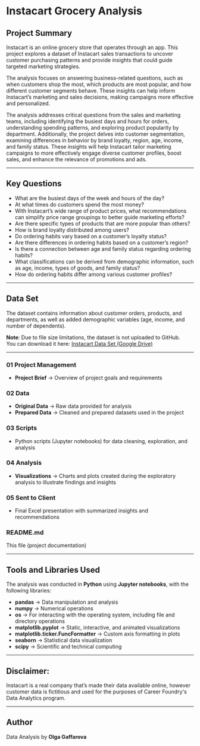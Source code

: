 # Instacart Grocery Analysis

## Project Summary
Instacart is an online grocery store that operates through an app. This project explores a dataset of Instacart sales transactions to uncover customer purchasing patterns and provide insights that could guide targeted marketing strategies.  

The analysis focuses on answering business-related questions, such as when customers shop the most, which products are most popular, and how different customer segments behave. These insights can help inform Instacart’s marketing and sales decisions, making campaigns more effective and personalized.  

The analysis addresses critical questions from the sales and marketing teams, including identifying the busiest days and hours for orders, understanding spending patterns, and exploring product popularity by department. Additionally, the project delves into customer segmentation, examining differences in behavior by brand loyalty, region, age, income, and family status. These insights will help Instacart tailor marketing campaigns to more effectively engage diverse customer profiles, boost sales, and enhance the relevance of promotions and ads.

---

## Key Questions
- What are the busiest days of the week and hours of the day?
- At what times do customers spend the most money?
- With Instacart’s wide range of product prices, what recommendations can simplify price range groupings to better guide marketing efforts?
- Are there specific types of products that are more popular than others?
- How is brand loyalty distributed among users?
- Do ordering habits vary based on a customer’s loyalty status?
- Are there differences in ordering habits based on a customer’s region?
- Is there a connection between age and family status regarding ordering habits?
- What classifications can be derived from demographic information, such as age, income, types of goods, and family status?
- How do ordering habits differ among various customer profiles?

---

## Data Set
The dataset contains information about customer orders, products, and departments, as well as added demographic variables (age, income, and number of dependents).  

**Note**: Due to file size limitations, the dataset is not uploaded to GitHub.  
You can download it here: [Instacart Data Set (Google Drive)](https://drive.google.com/drive/folders/1sKiNm2t4CdJtlEIwNIbfpmpCsSITeHX1?usp=sharing)  

---

### 01 Project Management  
- **Project Brief** → Overview of project goals and requirements  

### 02 Data  
- **Original Data** → Raw data provided for analysis  
- **Prepared Data** → Cleaned and prepared datasets used in the project  

### 03 Scripts  
- Python scripts (Jupyter notebooks) for data cleaning, exploration, and analysis  

### 04 Analysis  
- **Visualizations** → Charts and plots created during the exploratory analysis to illustrate findings and insights  

### 05 Sent to Client  
- Final Excel presentation with summarized insights and recommendations  

### README.md  
This file (project documentation)  

---

## Tools and Libraries Used
The analysis was conducted in **Python** using **Jupyter notebooks**, with the following libraries:  
- **pandas** → Data manipulation and analysis  
- **numpy** → Numerical operations  
- **os** → For interacting with the operating system, including file and directory operations  
- **matplotlib.pyplot** → Static, interactive, and animated visualizations  
- **matplotlib.ticker.FuncFormatter** → Custom axis formatting in plots  
- **seaborn** → Statistical data visualization  
- **scipy** → Scientific and technical computing  
  

---

## Disclaimer: 
Instacart is a real company that’s made their data available online, however customer data is fictitious and used for the purposes of Career Foundry's Data Analytics program. 

---

## Author
Data Analysis by **Olga Gaffarova**  
